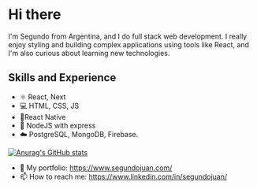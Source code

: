 # Hi there 

I'm Segundo from Argentina, and I do full stack web development. I really enjoy styling and building complex applications using tools like React, and I'm also curious about learning new technologies.

## Skills and Experience
* ⚛️ React, Next
* 💻️ HTML, CSS, JS
* 📱️React Native
* 💾️ NodeJS with express
* ☁️ PostgreSQL, MongoDB, Firebase. 

[![Anurag's GitHub stats](https://github-readme-stats.vercel.app/api?username=jsegundo)](https://github.com/anuraghazra/github-readme-stats)



- 💼️ My portfolio: https://www.segundojuan.com/
- 📫 How to reach me: https://www.linkedin.com/in/segundojuan/

